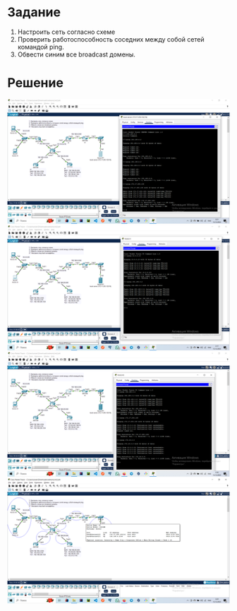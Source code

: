 # Задание
1) Настроить сеть согласно схеме
2) Проверить работоспособность соседних между собой сетей командой ping.
3) Обвести синим все broadcast домены.
# Решение
![Les2.1.png](Imaige/Les2.1.png)
![Les2.2.png](Imaige/Les2.12.png)
![Les2.3.png](Imaige/Les2.13.png)
![Les2.1.png](Imaige/Les2.3.png)
